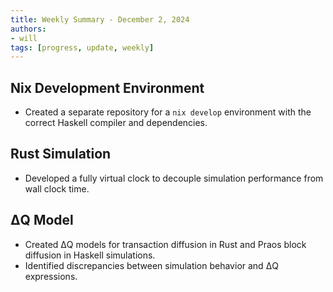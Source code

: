 ```yaml
---
title: Weekly Summary - December 2, 2024
authors:
- will
tags: [progress, update, weekly]
---
```


## Nix Development Environment

- Created a separate repository for a `nix develop` environment with the correct
  Haskell compiler and dependencies.

## Rust Simulation

- Developed a fully virtual clock to decouple simulation performance from wall
  clock time.

## ΔQ Model

- Created ΔQ models for transaction diffusion in Rust and Praos block diffusion
  in Haskell simulations.
- Identified discrepancies between simulation behavior and ΔQ expressions.
